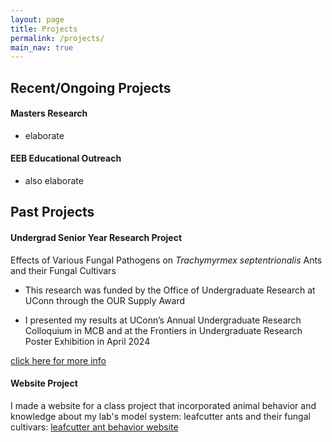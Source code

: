 ```yaml
---
layout: page
title: Projects
permalink: /projects/
main_nav: true
---
```


## Recent/Ongoing Projects
#### Masters Research
- elaborate

#### EEB Educational Outreach 
- also elaborate

## Past Projects
#### Undergrad Senior Year Research Project
Effects of Various Fungal Pathogens on _Trachymyrmex septentrionalis_ Ants and their Fungal Cultivars

- This research was funded by the Office of Undergraduate Research at UConn through the OUR Supply Award

- I presented my results at UConn’s Annual Undergraduate Research Colloquium in MCB and at the Frontiers in Undergraduate Research Poster Exhibition in April 2024

[click here for more info](/undergrad-research-project/)


#### Website Project
I made a website for a class project that incorporated animal behavior and knowledge about my lab's model system: leafcutter ants and their fungal cultivars:
[leafcutter ant behavior website](https://caprinalpugliese.wixsite.com/leafcutter-ants)